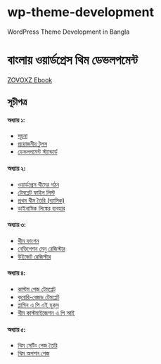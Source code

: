 wp-theme-development
====================

WordPress Theme Development in Bangla

# বাংলায় ওয়ার্ডপ্রেস থিম ডেভলপমেন্ট 
<a href="http://www.zovoxz.com/ebook/wp-theme-development">ZOVOXZ Ebook</a>


## সূচীপত্র 

#### অধ্যায় ১: 

* <a href="Tut/Introduction.md">সূচনা</a>
* <a href="Tut/Tools.md">প্রয়োজনীয় টুলস </a>
* <a href="Tut/Development Standard.md">ডেভলপমেন্ট স্ট্যান্ডার্ড </a>

#### অধ্যায় ২:

* <a href="Tut/Theme Structure.md">ওয়ার্ডপ্রেস থীমের গঠন </a>
* <a href="Tut/Template File.md">টেমপ্লেট ফাইল লিস্ট </a>
* <a href="Tut/First Theme.md">প্রথম থীম তৈরি (ব্যাসিক)</a>
* <a href="Tut/Using Dynamic Link.md">ডাইনামিক লিঙ্কের ব্যবহার </a>

#### অধ্যায় ৩: 

* <a href="Tut/Introduction.md">থীম ফাংশন</a>
* <a href="Tut/Tools.md">নেভিগেশন মেনু রেজিস্টার  </a>
* <a href="Tut/Development Standard.md">উইজেট রেজিস্টার</a>

#### অধ্যায় ৪: 

* <a href="Tut/Custom Page Template.md">কাস্টম পেজ টেমপ্লেট </a>
* <a href="Tut/Query Based Template.md">কুয়েরি-বেজড টেমপ্লেট </a>
* <a href="Tut/Plugin API.md">প্লাগিন এ পি এই হুক্‌স </a>
* <a href="Tut/Theme Customization API.md">থীম কাস্টমাইজেশন এ পি আই  </a>

#### অধ্যায় ৫: 

* <a href="Tut/Theme Setting.md">থিম সেটিং পেজ তৈরি</a>
* <a href="Tut/Theme Options.md">থিম অপশন পেজ </a>






